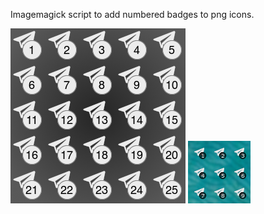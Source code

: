 Imagemagick script to add numbered badges to png icons. 


![Alt Text](preview.png)
![Alt Text](centered-icon-22px-preview.png)